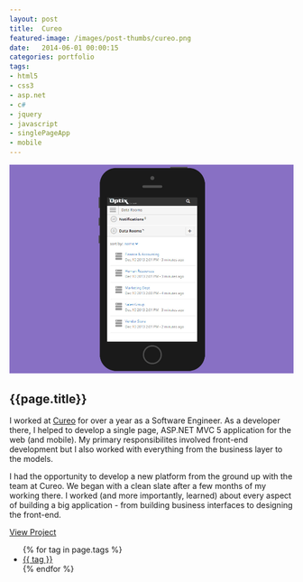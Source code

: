 ```yaml
---
layout: post
title:  Cureo
featured-image: /images/post-thumbs/cureo.png
date:   2014-06-01 00:00:15
categories: portfolio
tags: 
- html5 
- css3
- asp.net
- c#
- jquery
- javascript
- singlePageApp
- mobile
---
```




<section class="feature-image">
	<img src="/images/post-img/cureo.jpg" alt="Cureo">
</section>

<section class="post-intro">
	<h1>{{page.title}}</h1>
	<p>I worked at <a href="http://cureo.com" target="_blank">Cureo</a> for over a year as a Software Engineer. As a developer there, I helped to develop a single page, ASP.NET MVC 5 application for the web (and mobile). My primary responsibilites involved front-end development but I also worked with everything from the business layer to the models. </p>
	<p>I had the opportunity to develop a new platform from the ground up with the team at Cureo. We began with a clean slate after a few months of my working there. I worked (and more importantly, learned) about every aspect of building a big application - from building business interfaces to designing the front-end.</p>
	<a href="http://cureo.com" target="_blank" class="view-project tooltip">View Project</a>

<aside class="tags">
	<div class="tags-inner">
	  	<ul>
			{% for tag in page.tags %}
				<li><a href="/tag/{{tag}}" title="view all projects that pertain to {{tag}}">{{ tag }}</a></li>
			{% endfor %}
		</ul>
	</div>
</aside>

</section>







